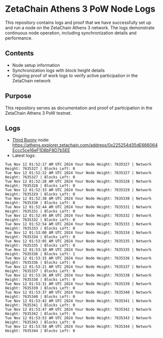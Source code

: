# ZetaChain Athens 3 PoW Node Logs
This repository contains logs and proof that we have successfully set up and run a node on the ZetaChain Athens 3 network. The logs demonstrate continuous node operation, including synchronization details and performance.

## Contents
- Node setup information
- Synchronization logs with block height details
- Ongoing proof of work logs to verify active participation in the ZetaChain network

## Purpose
This repository serves as documentation and proof of participation in the ZetaChain Athens 3 PoW testnet.

## Logs

- [Third Bunny](https://thirdbunny.xyz/) node: https://athens.explorer.zetachain.com/address/0x225254d35dE666064Eccc5ce16eF1D8bF8D7b5EE
- Latest logs:
```
Tue Nov 12 01:52:17 AM UTC 2024 Your Node Height: 7635327 | Network Height: 7635327 | Blocks Left: 0
Tue Nov 12 01:52:22 AM UTC 2024 Your Node Height: 7635327 | Network Height: 7635327 | Blocks Left: 0
Tue Nov 12 01:52:28 AM UTC 2024 Your Node Height: 7635328 | Network Height: 7635328 | Blocks Left: 0
Tue Nov 12 01:52:33 AM UTC 2024 Your Node Height: 7635329 | Network Height: 7635329 | Blocks Left: 0
Tue Nov 12 01:52:38 AM UTC 2024 Your Node Height: 7635330 | Network Height: 7635330 | Blocks Left: 0
Tue Nov 12 01:52:44 AM UTC 2024 Your Node Height: 7635331 | Network Height: 7635331 | Blocks Left: 0
Tue Nov 12 01:52:49 AM UTC 2024 Your Node Height: 7635332 | Network Height: 7635332 | Blocks Left: 0
Tue Nov 12 01:52:54 AM UTC 2024 Your Node Height: 7635333 | Network Height: 7635333 | Blocks Left: 0
Tue Nov 12 01:53:00 AM UTC 2024 Your Node Height: 7635334 | Network Height: 7635334 | Blocks Left: 0
Tue Nov 12 01:53:05 AM UTC 2024 Your Node Height: 7635335 | Network Height: 7635335 | Blocks Left: 0
Tue Nov 12 01:53:10 AM UTC 2024 Your Node Height: 7635335 | Network Height: 7635336 | Blocks Left: 1
Tue Nov 12 01:53:15 AM UTC 2024 Your Node Height: 7635336 | Network Height: 7635336 | Blocks Left: 0
Tue Nov 12 01:53:21 AM UTC 2024 Your Node Height: 7635337 | Network Height: 7635337 | Blocks Left: 0
Tue Nov 12 01:53:26 AM UTC 2024 Your Node Height: 7635338 | Network Height: 7635338 | Blocks Left: 0
Tue Nov 12 01:53:31 AM UTC 2024 Your Node Height: 7635339 | Network Height: 7635339 | Blocks Left: 0
Tue Nov 12 01:53:37 AM UTC 2024 Your Node Height: 7635340 | Network Height: 7635340 | Blocks Left: 0
Tue Nov 12 01:53:42 AM UTC 2024 Your Node Height: 7635341 | Network Height: 7635341 | Blocks Left: 0
Tue Nov 12 01:53:47 AM UTC 2024 Your Node Height: 7635342 | Network Height: 7635342 | Blocks Left: 0
Tue Nov 12 01:53:53 AM UTC 2024 Your Node Height: 7635343 | Network Height: 7635343 | Blocks Left: 0
Tue Nov 12 01:53:58 AM UTC 2024 Your Node Height: 7635344 | Network Height: 7635344 | Blocks Left: 0
```
